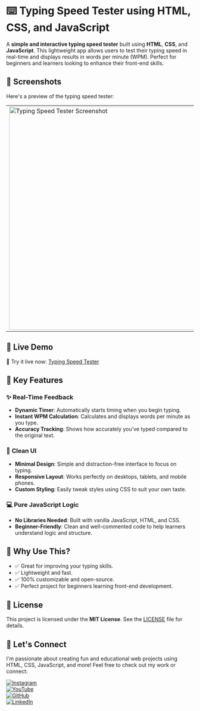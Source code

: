 # ⌨️ Typing Speed Tester using HTML, CSS, and JavaScript

A **simple and interactive typing speed tester** built using **HTML**, **CSS**, and **JavaScript**. This lightweight app allows users to test their typing speed in real-time and displays results in words per minute (WPM). Perfect for beginners and learners looking to enhance their front-end skills.



## 📸 Screenshots

Here's a preview of the typing speed tester:

<table>
  <tr>
    <td>
      <img src="https://github.com/user-attachments/assets/704fd8dd-e69a-4a45-a63f-21ce8a2a1ff2" alt="Typing Speed Tester Screenshot" width="600"/>
    </td>
  </tr>
</table>

## 🚀 Live Demo

🔗 Try it live now: [Typing Speed Tester](https://innovativesumit.github.io/TYPING-SPEED-TESTER/)


## 🧩 Key Features

### ✨ **Real-Time Feedback**
- **Dynamic Timer**: Automatically starts timing when you begin typing.
- **Instant WPM Calculation**: Calculates and displays words per minute as you type.
- **Accuracy Tracking**: Shows how accurately you've typed compared to the original text.

### 🎨 **Clean UI**
- **Minimal Design**: Simple and distraction-free interface to focus on typing.
- **Responsive Layout**: Works perfectly on desktops, tablets, and mobile phones.
- **Custom Styling**: Easily tweak styles using CSS to suit your own taste.

### 💻 **Pure JavaScript Logic**
- **No Libraries Needed**: Built with vanilla JavaScript, HTML, and CSS.
- **Beginner-Friendly**: Clean and well-commented code to help learners understand logic and structure.

## 🎯 Why Use This?

- ✅ Great for improving your typing skills.
- ✅ Lightweight and fast.
- ✅ 100% customizable and open-source.
- ✅ Perfect project for beginners learning front-end development.


## 📜 License

This project is licensed under the **MIT License**. See the [LICENSE](LICENSE) file for details.



## 🌟 Let's Connect

I'm passionate about creating fun and educational web projects using HTML, CSS, JavaScript, and more! Feel free to check out my work or connect:

[![Instagram](https://img.icons8.com/fluency/48/instagram-new.png)](https://www.instagram.com/sumittech_360)  
[![YouTube](https://img.icons8.com/fluency/48/youtube-play.png)](https://youtube.com/channel/UCiPxbNaC7dloVut6Jc5xHIQ)  
[![GitHub](https://img.icons8.com/fluency/48/github.png)](https://github.com/InnovativeSumit)  
[![LinkedIn](https://img.icons8.com/fluency/48/linkedin.png)](https://www.linkedin.com/in/sumit-pal-40511a339)


